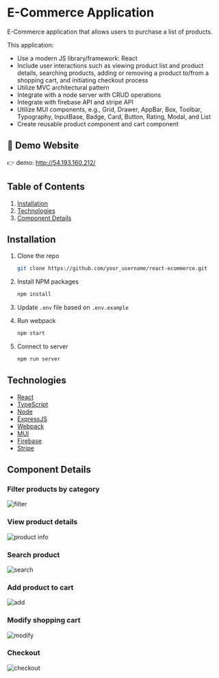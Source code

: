 # E-Commerce Application

E-Commerce application that allows users to purchase a list of products.

This application:
* Use a modern JS library/framework: React
* Include user interactions such as viewing product list and product details, searching products, adding or removing a product to/from a shopping cart, and initiating checkout process  
* Utilize MVC architectural pattern
* Integrate with a node server with CRUD operations
* Integrate with firebase API and stripe API
* Utilize MUI components, e.g., Grid, Drawer, AppBar, Box, Toolbar, Typography, InputBase, Badge, Card, Button, Rating, Modal, and List
* Create reusable product component and cart component 

## :eyes: Demo Website
👉  demo: http://54.193.160.212/


## Table of Contents

1. [Installation](#installation)
2. [Technologies](#technologies)
3. [Component Details](#component-details)

## Installation

1. Clone the repo

   ```sh
   git clone https://github.com/your_username/react-ecommerce.git
   ```
2. Install NPM packages

   ```sh
   npm install
   ```
3. Update `.env` file based on `.env.example`
4. Run webpack

   ```sh
   npm start
   ```
5. Connect to server

   ```sh
   npm run server

## Technologies

* [React](https://reactjs.org/)
* [TypeScript](https://www.typescriptlang.org)
* [Node](https://nodejs.dev/)
* [ExpressJS](https://expressjs.com/)
* [Webpack](https://webpack.js.org/)
* [MUI](https://mui.com/)
* [Firebase](https://firebase.google.com/)
* [Stripe](https://stripe.com)

## Component Details

### Filter products by category

![filter](https://user-images.githubusercontent.com/91348196/158701389-261c0f6f-95d6-4303-b450-5e9a99fd5c91.gif)

### View product details

![product info](https://user-images.githubusercontent.com/91348196/158701321-a7c26b1a-23aa-49b1-bc4a-7625a8f3a834.gif)

### Search product

![search](https://user-images.githubusercontent.com/91348196/158701426-bcf3b354-84b3-454c-a8b0-2007e4663293.gif)

### Add product to cart

![add](https://user-images.githubusercontent.com/91348196/158701565-3d525d15-ecd7-4302-92cc-30f2a12c733e.gif)

### Modify shopping cart

![modify](https://user-images.githubusercontent.com/91348196/158701371-95b61dae-0220-4bd8-b74a-4d4a7200a20b.gif)

### Checkout

![checkout](https://user-images.githubusercontent.com/91348196/158728338-b99eff01-5386-4f45-b115-67ae1368d916.gif)




